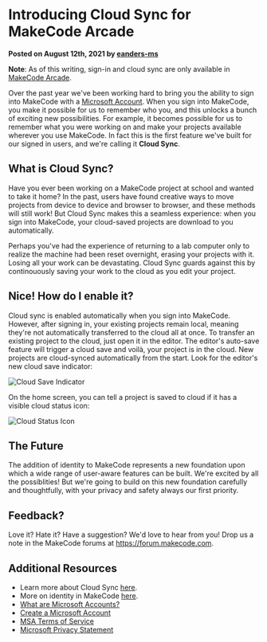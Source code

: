 # Introducing Cloud Sync for MakeCode Arcade

**Posted on August 12th, 2021 by [eanders-ms](https://github.com/eanders-ms)**

**Note**: As of this writing, sign-in and cloud sync are only available in [MakeCode Arcade](https://arcade.makecode.com).

Over the past year we've been working hard to bring you the ability to sign into MakeCode with a [Microsoft Account](https://aka.ms/AAdd6f8). When you sign into MakeCode, you make it possible for us to remember who you, and this unlocks a bunch of exciting new possibilities. For example, it becomes possible for us to remember what you were working on and make your projects available wherever you use MakeCode. In fact this is the first feature we've built for our signed in users, and we're calling it **Cloud Sync**.

## What is Cloud Sync?

Have you ever been working on a MakeCode project at school and wanted to take it home? In the past, users have found creative ways to move projects from device to device and browser to browser, and these methods will still work! But Cloud Sync makes this a seamless experience: when you sign into MakeCode, your cloud-saved projects are download to you automatically.

Perhaps you've had the experience of returning to a lab computer only to realize the machine had been reset overnight, erasing your projects with it. Losing all your work can be devastating. Cloud Sync guards against this by continouously saving your work to the cloud as you edit your project.

## Nice! How do I enable it?

Cloud sync is enabled automatically when you sign into MakeCode. However, after signing in, your existing projects remain local, meaning they're not automatically transferred to the cloud all at once. To transfer an existing project to the cloud, just open it in the editor. The editor's auto-save feature will trigger a cloud save and voilà, your project is in the cloud. New projects are cloud-synced automatically from the start. Look for the editor's new cloud save indicator:

![Cloud Save Indicator](/static/arcade/intro-cloud-sync/cloud-save.gif)

On the home screen, you can tell a project is saved to cloud if it has a visible cloud status icon:

![Cloud Status Icon](/static/arcade/intro-cloud-sync/cloud-status-icon.png)

## The Future

The addition of identity to MakeCode represents a new foundation upon which a wide range of user-aware features can be built. We're excited by all the possiblities! But we're going to build on this new foundation carefully and thoughtfully, with your privacy and safety always our first priority.

## Feedback?

Love it? Hate it? Have a suggestion? We'd love to hear from you! Drop us a note in the MakeCode forums at https://forum.makecode.com.

## Additional Resources

* Learn more about Cloud Sync [here](/identity/cloud-sync).
* More on identity in MakeCode [here](/identity/sign-in).
* [What are Microsoft Accounts?](https://account.microsoft.com/account)
* [Create a Microsoft Account](https://signup.live.com/signup)
* [MSA Terms of Service](https://www.microsoft.com/servicesagreement)
* [Microsoft Privacy Statement](https://privacy.microsoft.com/privacystatement)
